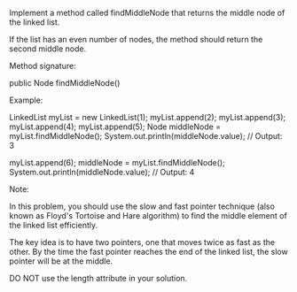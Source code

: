 Implement a method called findMiddleNode that returns the middle node of the linked list.

If the list has an even number of nodes, the method should return the second middle node.


Method signature:

public Node findMiddleNode()




Example:

LinkedList myList = new LinkedList(1);
myList.append(2);
myList.append(3);
myList.append(4);
myList.append(5);
Node middleNode = myList.findMiddleNode();
System.out.println(middleNode.value); // Output: 3

myList.append(6);
middleNode = myList.findMiddleNode();
System.out.println(middleNode.value); // Output: 4


Note:

In this problem, you should use the slow and fast pointer technique (also known as Floyd's Tortoise and Hare algorithm) to find the middle element of the linked list efficiently.

The key idea is to have two pointers, one that moves twice as fast as the other. By the time the fast pointer reaches the end of the linked list, the slow pointer will be at the middle.



DO NOT use the length attribute in your solution.

